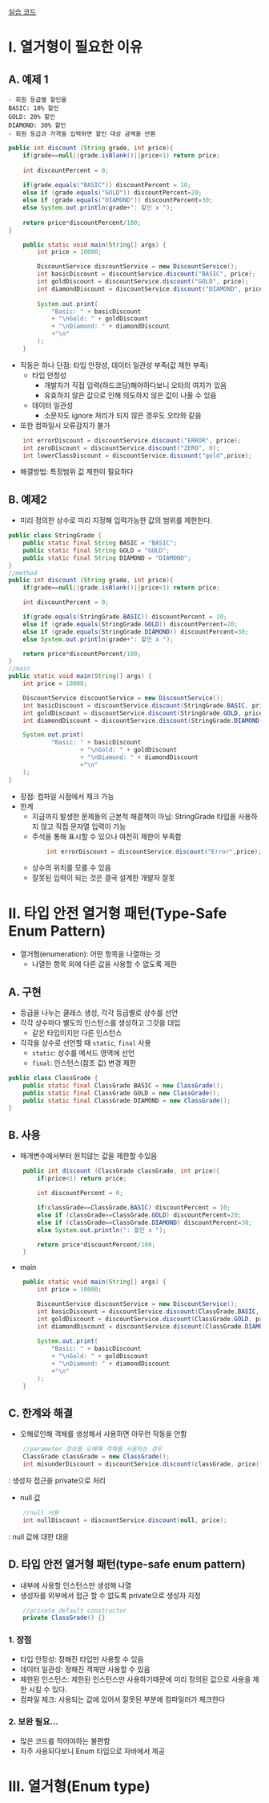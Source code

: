 
[실습 코드](../../src/step03_middleClass/chapter05_Enum)

# I. 열거형이 필요한 이유
## A. 예제 1
```
- 회원 등급별 할인율
BASIC: 10% 할인
GOLD: 20% 할인
DIAMOND: 30% 할인
- 회원 등급과 가격을 입력하면 할인 대상 금액을 반환
```
```java
public int discount (String grade, int price){
    if(grade==null||grade.isBlank()||price<1) return price;
    
    int discountPercent = 0;
    
    if(grade.equals("BASIC")) discountPercent = 10;
    else if (grade.equals("GOLD")) discountPercent=20;
    else if (grade.equals("DIAMOND")) discountPercent=30;
    else System.out.println(grade+": 할인 x ");
    
    return price*discountPercent/100;
}
```
```java
    public static void main(String[] args) {
        int price = 10000;

        DiscountService discountService = new DiscountService();
        int basicDiscount = discountService.discount("BASIC", price);
        int goldDiscount = discountService.discount("GOLD", price);
        int diamondDiscount = discountService.discount("DIAMOND", price);
        
        System.out.print(
            "Basic: " + basicDiscount
            + "\nGold: " + goldDiscount
            + "\nDiamond: " + diamondDiscount
            +"\n"
        );
    }
```
- 작동은 하나 단점: 타입 안정성, 데이터 일관성 부족(값 제한 부족)
  - 타입 안정성
    - 개발자가 직접 입력(하드코딩)해야하다보니 오타의 여지가 있음
    - 유효하지 않은 값으로 인해 의도하지 않은 값이 나올 수 있음
  - 데이터 일관성
    - 소문자도 ignore 처리가 되지 않은 경우도 오타와 같음
- 또한 컴파일시 오류감지가 불가
```java
    int errorDiscount = discountService.discount("ERROR", price);
    int zeroDiscount = discountService.discount("ZERO", 0);
    int lowerClassDiscount = discountService.discount("gold",price);
```
- 해결방법: 특정범위 값 제한이 필요하다
## B. 예제2
- 미리 정의한 상수로 미리 지정해 입력가능한 값의 범위를 제한한다.  
```java
public class StringGrade {
    public static final String BASIC = "BASIC";
    public static final String GOLD = "GOLD";
    public static final String DIAMOND = "DIAMOND";
}
//method
public int discount (String grade, int price){
    if(grade==null||grade.isBlank()||price<1) return price;

    int discountPercent = 0;

    if(grade.equals(StringGrade.BASIC)) discountPercent = 10;
    else if (grade.equals(StringGrade.GOLD)) discountPercent=20;
    else if (grade.equals(StringGrade.DIAMOND)) discountPercent=30;
    else System.out.println(grade+": 할인 x ");

    return price*discountPercent/100;
}
//main
public static void main(String[] args) {
    int price = 10000;

    DiscountService discountService = new DiscountService();
    int basicDiscount = discountService.discount(StringGrade.BASIC, price);
    int goldDiscount = discountService.discount(StringGrade.GOLD, price);
    int diamondDiscount = discountService.discount(StringGrade.DIAMOND, price);

    System.out.print(
            "Basic: " + basicDiscount
                    + "\nGold: " + goldDiscount
                    + "\nDiamond: " + diamondDiscount
                    +"\n"
    );
}
```
- 장점: 컴파일 시점에서 체크 가능
- 한계
  - 지금까지 발생한 문제들의 근본적 해결책이 아님: StringGrade 타입을 사용하지 않고 직접 문자열 입력이 가능
  - 주석을 통해 표시할 수 있으나 여전히 제한이 부족함
    ```java
        int errorDiscount = discountService.discount("Error",price);
    ```
  - 상수의 위치를 모를 수 있음
  - 잘못된 입력이 되는 것은 결국 설계한 개발자 잘못
# II. 타입 안전 열거형 패턴(Type-Safe Enum Pattern)
- 열거형(enumeration): 어떤 항목을 나열하는 것
  - 나열한 항목 외에 다른 값을 사용할 수 없도록 제한
## A. 구현
- 등급을 나누는 클래스 생성, 각각 등급별로 상수를 선언
- 각각 상수마다 별도의 인스턴스를 생성하고 그것을 대입
  - 같은 타입이지만 다른 인스턴스
- 각각을 상수로 선언할 때 `static`, `final` 사용
  - `static`: 상수를 메서드 영역에 선언
  - `final`: 인스턴스(참조 값) 변경 제한
```java
public class ClassGrade {
    public static final ClassGrade BASIC = new ClassGrade();
    public static final ClassGrade GOLD = new ClassGrade();
    public static final ClassGrade DIAMOND = new ClassGrade();
}
```
## B. 사용
- 매개변수에서부터 원치않는 값을 제한할 수있음
```java
    public int discount (ClassGrade classGrade, int price){
        if(price<1) return price;

        int discountPercent = 0;

        if(classGrade==ClassGrade.BASIC) discountPercent = 10;
        else if (classGrade==ClassGrade.GOLD) discountPercent=20;
        else if (classGrade==ClassGrade.DIAMOND) discountPercent=30;
        else System.out.println(": 할인 x ");

        return price*discountPercent/100;
    }
```
- main
```java
    public static void main(String[] args) {
        int price = 10000;

        DiscountService discountService = new DiscountService();
        int basicDiscount = discountService.discount(ClassGrade.BASIC, price);
        int goldDiscount = discountService.discount(ClassGrade.GOLD, price);
        int diamondDiscount = discountService.discount(ClassGrade.DIAMOND, price);
        
        System.out.print(
            "Basic: " + basicDiscount
            + "\nGold: " + goldDiscount
            + "\nDiamond: " + diamondDiscount
            +"\n"
        );
    }
```
## C. 한계와 해결
- 오해로인해 객체를 생성해서 사용하면 아무런 작동을 안함
```java
    //parameter 정보를 오해해 객체를 사용하는 경우
    ClassGrade classGrade = new ClassGrade();
    int misunderDiscount = discountService.discount(classGrade, price);
```
: 생성자 접근을 private으로 처리
- null 값
```java
    //null 사용
    int nullDiscount = discountService.discount(null, price);
```
: null 값에 대한 대응

## D. 타입 안전 열거형 패턴(type-safe enum pattern)
- 내부에 사용할 인스턴스만 생성해 나열
- 생성자를 외부에서 접근 할 수 없도록 private으로 생성자 지정
```java
    //private default constructor
    private ClassGrade() {}
```
### 1. 장점
- 타입 안정성: 정해진 타입만 사용할 수 있음
- 데이터 일관성: 정해진 객체만 사용할 수 있음
- 제한된 인스턴스: 제한된 인스턴스만 사용하기때문에 미리 정의된 값으로 사용을 제한 시킬 수 있다. 
- 컴파일 체크: 사용되는 값에 있어서 잘못된 부분에 컴파일러가 체크한다

### 2. 보완 필요...
- 많은 코드를 적어야하는 불편함
- 자주 사용되다보니 Enum 타입으로 자바에서 제공

# III. 열거형(Enum type)
